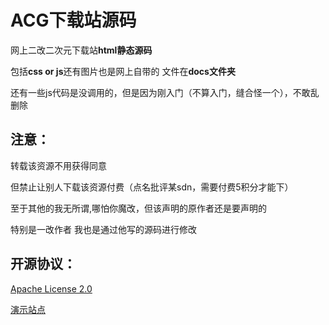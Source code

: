 # ACG下载站源码
网上二改二次元下载站**html静态源码**

包括**css or js**还有图片也是网上自带的 文件在**docs文件夹**

还有一些js代码是没调用的，但是因为刚入门（不算入门，缝合怪一个），不敢乱删除

## 注意：
转载该资源不用获得同意

但禁止让别人下载该资源付费（点名批评某sdn，需要付费5积分才能下）

至于其他的我无所谓,哪怕你魔改，但该声明的原作者还是要声明的

特别是一改作者 我也是通过他写的源码进行修改

## 开源协议：
[Apache License 2.0](/LICENSE)

[演示站点](https://www.baiyu.fun/)